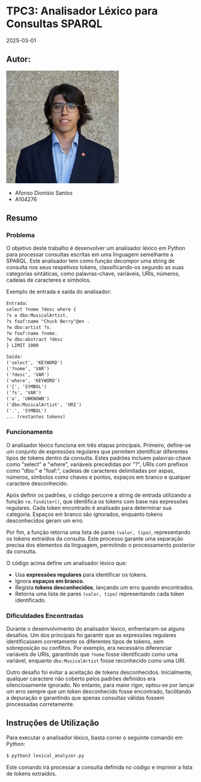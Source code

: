 # TPC3: Analisador Léxico para Consultas SPARQL

2025-03-01

## Autor:
![Nome do Autor](../profile.jpg)  
- Afonso Dionísio Santos
- A104276

## Resumo

### Problema
O objetivo deste trabalho é desenvolver um analisador léxico em Python para processar consultas escritas em uma linguagem semelhante a SPARQL. Este analisador tem como função decompor uma string de consulta nos seus respetivos tokens, classificando-os segundo as suas categorias sintáticas, como palavras-chave, variáveis, URIs, números, cadeias de caracteres e símbolos.

Exemplo de entrada e saída do analisador:
```
Entrada:
select ?nome ?desc where {
?s a dbo:MusicalArtist.
?s foaf:name "Chuck Berry"@en .
?w dbo:artist ?s.
?w foaf:name ?nome.
?w dbo:abstract ?desc
} LIMIT 1000
```

```
Saída:
('select', 'KEYWORD')
('?nome', 'VAR')
('?desc', 'VAR')
('where', 'KEYWORD')
('{', 'SYMBOL')
('?s', 'VAR')
('a', 'UNKNOWN')
('dbo:MusicalArtist', 'URI')
('.', 'SYMBOL')
... (restantes tokens)
```

### Funcionamento
O analisador léxico funciona em três etapas principais. Primeiro, define-se um conjunto de expressões regulares que permitem identificar diferentes tipos de tokens dentro da consulta. Estes padrões incluem palavras-chave como "select" e "where", variáveis precedidas por "?", URIs com prefixos como "dbo:" e "foaf:", cadeias de caracteres delimitadas por aspas, números, símbolos como chaves e pontos, espaços em branco e qualquer caractere desconhecido.

Após definir os padrões, o código percorre a string de entrada utilizando a função `re.finditer()`, que identifica os tokens com base nas expressões regulares. Cada token encontrado é analisado para determinar sua categoria. Espaços em branco são ignorados, enquanto tokens desconhecidos geram um erro.

Por fim, a função retorna uma lista de pares `(valor, tipo)`, representando os tokens extraídos da consulta. Este processo garante uma separação precisa dos elementos da linguagem, permitindo o processamento posterior da consulta.

O código acima define um analisador léxico que:
- Usa **expressões regulares** para identificar os tokens.
- Ignora **espaços em branco**.
- Regista **tokens desconhecidos**, lançando um erro quando encontrados.
- Retorna uma lista de pares `(valor, tipo)` representando cada token identificado.

### Dificuldades Encontradas
Durante o desenvolvimento do analisador léxico, enfrentaram-se alguns desafios. Um dos principais foi garantir que as expressões regulares identificassem corretamente os diferentes tipos de tokens, sem sobreposição ou conflitos. Por exemplo, era necessário diferenciar variáveis de URIs, garantindo que `?nome` fosse identificado como uma variável, enquanto `dbo:MusicalArtist` fosse reconhecido como uma URI.

Outro desafio foi evitar a aceitação de tokens desconhecidos. Inicialmente, qualquer caractere não coberto pelos padrões definidos era silenciosamente ignorado. No entanto, para maior rigor, optou-se por lançar um erro sempre que um token desconhecido fosse encontrado, facilitando a depuração e garantindo que apenas consultas válidas fossem processadas corretamente.

## Instruções de Utilização

Para executar o analisador léxico, basta correr o seguinte comando em Python:
```sh
$ python3 lexical_analyzer.py
```

Este comando irá processar a consulta definida no código e imprimir a lista de tokens extraídos.

